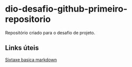 # dio-desafio-github-primeiro-repositorio
Repositório criado para o desafio de projeto.

## Links úteis
[Sixtaxe basica markdown](https://www.markdownguide.org/)
